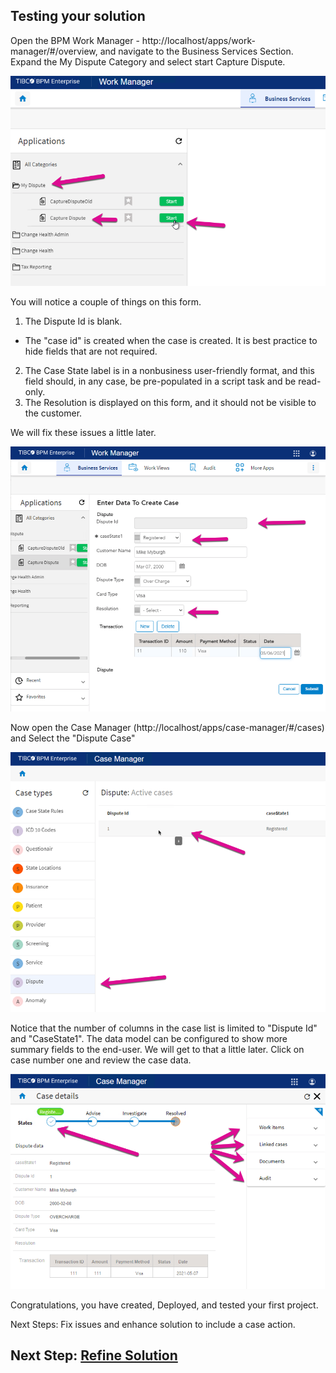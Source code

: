## Testing your solution
Open the BPM Work Manager - http://localhost/apps/work-manager/#/overview, and navigate to the Business Services Section.
Expand the My Dispute Category and select start Capture Dispute.

![forms_project](images/Testing/1.png)

You will notice a couple of things on this form. 
1. The Dispute Id is blank.
- The "case id" is created when the case is created. It is best practice to hide fields that are not required. 
2. The Case State label is in a nonbusiness user-friendly format, and this field should, in any case, be pre-populated in a script task and be read-only. 
3. The Resolution is displayed on this form, and it should not be visible to the customer. 

We will fix these issues a little later. 

![forms_project](images/Testing/2.png)

Now open the Case Manager (http://localhost/apps/case-manager/#/cases) and Select the "Dispute Case"

![forms_project](images/Testing/3.png)

Notice that the number of columns in the case list is limited to "Dispute Id" and "CaseState1". The data model can be configured to show more summary fields to the end-user. We will get to that a little later. Click on case number one and review the case data. 

![forms_project](images/Testing/4.png)

Congratulations, you have created, Deployed, and tested your first project. 

Next Steps: Fix issues and enhance solution to include a case action.
## Next Step: [Refine Solution](refine_Project.md)